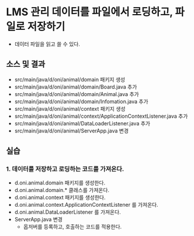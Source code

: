 #  LMS 관리 데이터를 파일에서 로딩하고, 파일로 저장하기 

- 데이터 파일을 읽고 쓸 수 있다.

## 소스 및 결과

- src/main/java/d/oni/animal/domain 패키지 생성
- src/main/java/d/oni/animal/domain/Board.java 추가
- src/main/java/d/oni/animal/domain/Animal.java 추가
- src/main/java/d/oni/animal/domain/Infomation.java 추가
- src/main/java/d/oni/animal/context 패키지 생성
- src/main/java/d/oni/animal/context/ApplicationContextListener.java 추가
- src/main/java/d/oni/animal/DataLoaderListener.java 추가
- src/main/java/d/oni/animal/ServerApp.java 변경

## 실습  

### 1. 데이터를 저장하고 로딩하는 코드를 가져온다.

- d.oni.animal.domain 패키지를 생성한다.
- d.oni.animal.domain.* 클래스를 가져온다.
- d.oni.animal.context 패키지를 생성한다.
- d.oni.animal.context.ApplicationContextListener 를 가져온다.
- d.oni.animal.DataLoaderListener 를 가져온다.
- ServerApp.java 변경
  - 옵저버를 등록하고, 호출하는 코드를 적용한다.

